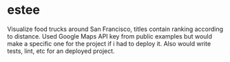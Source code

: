 # estee
Visualize food trucks around San Francisco, titles contain ranking according to distance. Used Google Maps API key from public examples but would make a specific one for the project if i had to deploy it. Also would write tests, lint, etc for an deployed project.
